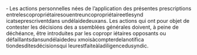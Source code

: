 ‐ Les actions personnelles nées de l’application des présentes prescriptions entrelescopropriétairesouentreuncopropriétaireetlesynd icatseprescriventdans undélaidedeuxans.
Les actions qui ont pour objet de contester les décisions des a ssemblées générales doivent, à peine de déchéance, être introduites par les copropr iétaires opposants ou défaillantsdansundélaidedeu xmoisàcompterdelanotifica tiondesditesdécisionsqui leurestfaiteàladiligencedusyndic.